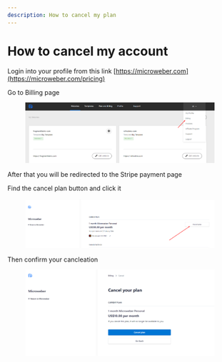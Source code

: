 ```yaml
---
description: How to cancel my plan
---
```


# How to cancel my account

Login into your profile from this link [https://microweber.com](https://microweber.com/pricing)

Go to Billing page

<figure><img src=".gitbook/assets/image (6) (1) (1).png" alt=""><figcaption></figcaption></figure>

After that you will be redirected to the Stripe payment page

Find the cancel plan button and click it&#x20;

<figure><img src=".gitbook/assets/image (1) (1) (1) (1) (1) (1).png" alt=""><figcaption></figcaption></figure>

Then confirm your cancleation

<figure><img src=".gitbook/assets/image (22).png" alt=""><figcaption></figcaption></figure>



